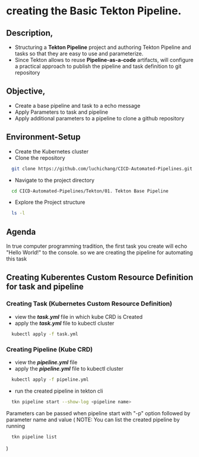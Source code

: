 # creating the Basic Tekton Pipeline.

## Description,
   * Structuring a __Tekton Pipeline__ project and authoring Tekton Pipeline and tasks so that they are easy to use and parameterize. 
   * Since Tekton allows to reuse __Pipeline-as-a-code__ artifacts, will configure a practical approach to publish the pipeline and task definition to git repository 
  
## Objective,
* Create a base pipeline and task to a echo message
* Apply Parameters to task and pipeline
* Apply additional parameters to a pipeline to clone a github repository

## Environment-Setup

* Create the Kubernetes cluster 
* Clone the repository 
```bash
  git clone https://github.com/luchichang/CICD-Automated-Pipelines.git
```
* Navigate to the project directory
```bash
  cd CICD-Automated-Pipelines/Tekton/01. Tekton Base Pipeline
```
* Explore the Project structure
```bash
  ls -l
```

## Agenda 
In true computer programming tradition, the first task you create will echo "Hello World!" to the console.
so we are creating the pipeline for automating this task

## Creating Kuberentes Custom Resource Definition for task and pipeline

### Creating Task (Kubernetes Custom Resource Definition)
* view the ___task.yml___ file in which kube CRD is Created
* apply the ___task.yml___ file to kubectl cluster
```bash
  kubectl apply -f task.yml
```

### Creating Pipeline (Kube CRD)
* view the ___pipeline.yml___ file 
* apply the ___pipeline.yml___ file to kubectl cluster
```bash
  kubectl apply -f pipeline.yml
```
* run the created pipeline in tekton cli
```bash
  tkn pipeline start --show-log <pipeline name>
```
Parameters can be passed when pipeline start with "-p" option followed by parameter name and value
( NOTE: You can list the created pipeline by running 
```bash
  tkn pipeline list
```
)




